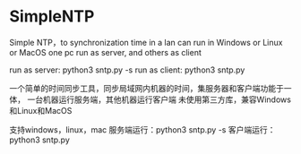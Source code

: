 # SimpleNTP
Simple NTP，to synchronization time in a lan
can run in Windows or Linux or MacOS
one pc run as server, and others as client

run as server: python3 sntp.py -s
run as client: python3 sntp.py



一个简单的时间同步工具，同步局域网内机器的时间，集服务器和客户端功能于一体，
一台机器运行服务端，其他机器运行客户端
未使用第三方库，兼容Windows和Linux和MacOS

支持windows，linux，mac
服务端运行：python3 sntp.py -s
客户端运行：python3 sntp.py